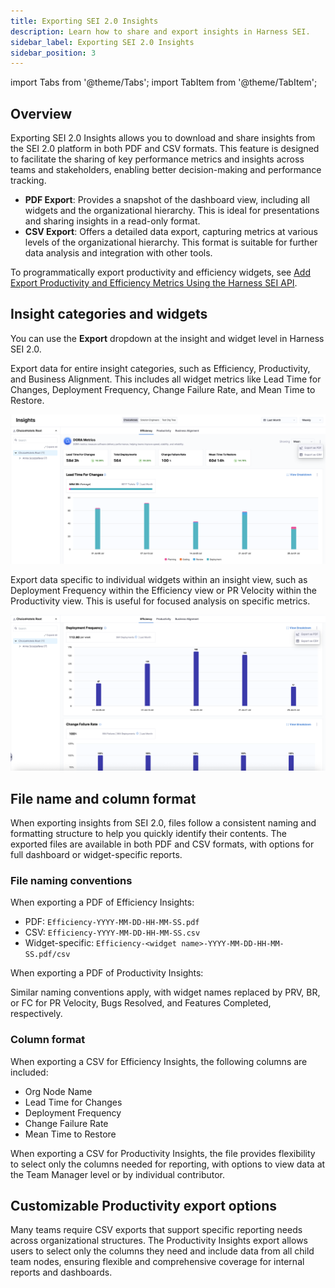 ```yaml
---
title: Exporting SEI 2.0 Insights
description: Learn how to share and export insights in Harness SEI.
sidebar_label: Exporting SEI 2.0 Insights
sidebar_position: 3
---
```


import Tabs from '@theme/Tabs';
import TabItem from '@theme/TabItem';

## Overview

Exporting SEI 2.0 Insights allows you to download and share insights from the SEI 2.0 platform in both PDF and CSV formats. This feature is designed to facilitate the sharing of key performance metrics and insights across teams and stakeholders, enabling better decision-making and performance tracking.

* **PDF Export**: Provides a snapshot of the dashboard view, including all widgets and the organizational hierarchy. This is ideal for presentations and sharing insights in a read-only format.
* **CSV Export**: Offers a detailed data export, capturing metrics at various levels of the organizational hierarchy. This format is suitable for further data analysis and integration with other tools.

To programmatically export productivity and efficiency widgets, see [Add Export Productivity and Efficiency Metrics Using the Harness SEI API](/docs/software-engineering-insights/harness-sei/api/export-insights).

## Insight categories and widgets

You can use the **Export** dropdown at the insight and widget level in Harness SEI 2.0. 

<Tabs queryString="export-options">
<TabItem value="insights" label="Insight Level">

Export data for entire insight categories, such as Efficiency, Productivity, and Business Alignment. This includes all widget metrics like Lead Time for Changes, Deployment Frequency, Change Failure Rate, and Mean Time to Restore.

![](../static/export-insight.png)

</TabItem>

<TabItem value="widgets" label="Widget Level">

Export data specific to individual widgets within an insight view, such as Deployment Frequency within the Efficiency view or PR Velocity within the Productivity view. This is useful for focused analysis on specific metrics.

![](../static/export-widget.png)

</TabItem>
</Tabs>

## File name and column format

When exporting insights from SEI 2.0, files follow a consistent naming and formatting structure to help you quickly identify their contents. The exported files are available in both PDF and CSV formats, with options for full dashboard or widget-specific reports.

### File naming conventions

When exporting a PDF of Efficiency Insights:

* PDF: `Efficiency-YYYY-MM-DD-HH-MM-SS.pdf`
* CSV: `Efficiency-YYYY-MM-DD-HH-MM-SS.csv`
* Widget-specific: `Efficiency-<widget name>-YYYY-MM-DD-HH-MM-SS.pdf/csv`

When exporting a PDF of Productivity Insights:

Similar naming conventions apply, with widget names replaced by PRV, BR, or FC for PR Velocity, Bugs Resolved, and Features Completed, respectively.

### Column format

When exporting a CSV for Efficiency Insights, the following columns are included:

- Org Node Name
- Lead Time for Changes
- Deployment Frequency
- Change Failure Rate
- Mean Time to Restore

When exporting a CSV for Productivity Insights, the file provides flexibility to select only the columns needed for reporting, with options to view data at the Team Manager level or by individual contributor.

## Customizable Productivity export options

Many teams require CSV exports that support specific reporting needs across organizational structures. The Productivity Insights export allows users to select only the columns they need and include data from all child team nodes, ensuring flexible and comprehensive coverage for internal reports and dashboards.